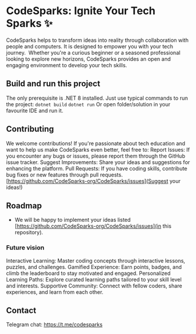 # CodeSparks: Ignite Your Tech Sparks ✨
CodeSparks helps to transform ideas into reality through collaboration with people and computers.
It is designed to empower you with your tech journey. ‍ Whether you're a curious beginner or a seasoned professional looking to explore new horizons, CodeSparks provides an open and engaging environment to develop your tech skills.

## Build and run this project
The only prerequisite is .NET 8 installed. Just use typical commands to run the project:
`dotnet build`
`dotnet run`
Or open folder/solution in your favourite IDE and run it.

## Contributing
We welcome contributions! If you're passionate about tech education and want to help us make CodeSparks even better, feel free to:
Report Issues: If you encounter any bugs or issues, please report them through the GitHub issue tracker.
Suggest Improvements: Share your ideas and suggestions for enhancing the platform.
Pull Requests: If you have coding skills, contribute bug fixes or new features through pull requests.
[https://github.com/CodeSparks-org/CodeSparks/issues](Suggest your ideas!)

## Roadmap
* We will be happy to implement your ideas listed [https://github.com/CodeSparks-org/CodeSparks/issues](in this repository).
### Future vision
Interactive Learning: Master coding concepts through interactive lessons, puzzles, and challenges.
Gamified Experience: Earn points, badges, and climb the leaderboard to stay motivated and engaged.
Personalized Learning Paths: Explore curated learning paths tailored to your skill level and interests.
Supportive Community: Connect with fellow coders, share experiences, and learn from each other.

## Contact
Telegram chat: https://t.me/codesparks
